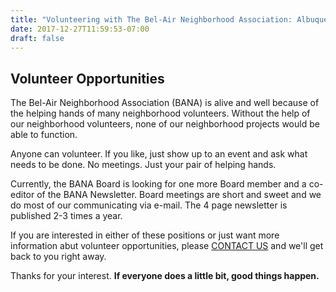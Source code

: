```yaml
---
title: "Volunteering with The Bel-Air Neighborhood Association: Albuquerque, New Mexico (NM)"
date: 2017-12-27T11:59:53-07:00
draft: false
---
```


<section class="middle-content">
	<h2>Volunteer Opportunities</h2>
	<p>The Bel-Air Neighborhood Association (BANA) is alive and well because of the helping hands of many neighborhood volunteers. Without the help of our neighborhood volunteers, none of our neighborhood projects would be able to function.</p>
	<p>Anyone can volunteer. If you like, just show up to an event and ask what needs to be done.  No meetings. Just your pair of helping hands.</p>
	<p>Currently, the BANA Board is looking for one more Board member and a co-editor of the BANA Newsletter. Board meetings are short and sweet and we do most of our communicating via e-mail. The 4 page newsletter is published 2-3 times a year.</p>
	<p>If you are interested in either of these positions or just want more information abut volunteer opportunities, please <a href="/page/contact/">CONTACT US</a> and we'll get back to you right away.</p>
	<p>Thanks for your interest. <strong>If everyone does a little bit, good things happen.</strong></p>
</section>
